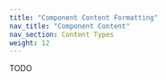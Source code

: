 ```yaml
---
title: "Component Content Formatting"
nav_title: "Component Content"
nav_section: Content Types
weight: 12
---
```


TODO